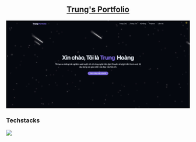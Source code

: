 ## <div align="center"><a href="https://mrtrunq.github.io/portfolio_react">Trung's Portfolio</a></div>

<img src="./public/readme_view.jpg" alt="readme_view" align="center">

### Techstacks

<img src="https://skillicons.dev/icons?i=react,tailwind" />
